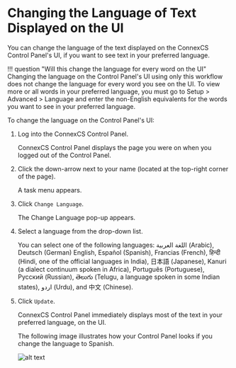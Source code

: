 # Changing the Language of Text Displayed on the UI

You can change the language of the text displayed on the ConnexCS Control Panel's UI, if you want to see text in your preferred language.

!!! question "Will this change the language for every word on the UI" 
    Changing the language on the Control Panel's UI using only this workflow does not change the language for every word you see on the UI. To view more or all words in your preferred language, you must go to Setup > Advanced > Language and enter the non-English equivalents for the words you want to see in your preferred language.

To change the language on the Control Panel's UI:

1.  Log into the ConnexCS Control Panel.
    
    ConnexCS Control Panel displays the page you were on when you logged out of the Control Panel.
    
2.  Click the down-arrow next to your name (located at the top-right corner of the page).
    
    A task menu appears.
    
3.  Click `Change Language`.
    
    The Change Language pop-up appears.
    
4.  Select a language from the drop-down list.
    
    You can select one of the following languages: اللغة العربية (Arabic), Deutsch (German) English, Español (Spanish), Francias (French), हिन्दी (Hindi, one of the official languages in India), 日本語 (Japanese), Kanuri (a dialect continuum spoken in Africa), Português (Portuguese), Русский (Russian), తెలుగు (Telugu, a language spoken in some Indian states), اردو (Urdu), and 中文 (Chinese).
    
5.  Click `Update`.
    
    ConnexCS Control Panel immediately displays most of the text in your preferred language, on the UI.
    
    The following image illustrates how your Control Panel looks if you change the language to Spanish.
    
    ![alt text][change-language-to-spanish]
    
[change-language-to-spanish]: /misc/img/change-language-to-spanish.png "change-language-to-spanish"
      
      


